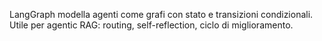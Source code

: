LangGraph modella agenti come grafi con stato e transizioni condizionali.
Utile per agentic RAG: routing, self-reflection, ciclo di miglioramento.
